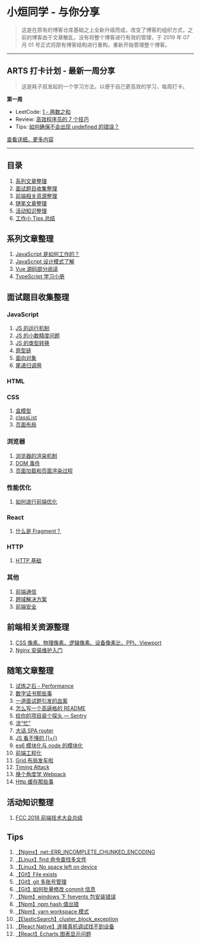 # 小烜同学 - 与你分享

> 这是在原有的博客仓库基础之上全新升级而成，改变了博客的组织方式，之前的博客由于文章散乱，没有将整个博客进行有效的管理，于 2019 年 07 月 01 号正式将原有博客结构进行重构，重新开始管理整个博客。

---

## ARTS 打卡计划 - 最新一周分享

> 这是耗子叔发起的一个学习方法，以便于自己更高效的学习，每周打卡。

**第一周**

- LeetCode: [1 - 两数之和](./arts/week_1/leetcode.md)
- Review: [高效程序员的 7 个技巧](./arts/week_1/review.md)
- Tips: [如何确保不会出现 undefined 的错误？](./arts/week_1/tips.md)

[查看详细，更多内容](./arts.md)

---

## 目录

1. [系列文章整理](#系列文章整理)
2. [面试题目收集整理](#面试题目收集整理)
3. [前端相关资源整理](#前端相关资源整理)
4. [随笔文章整理](#随笔文章整理)
5. [活动知识整理](#活动知识整理)
6. [工作小 Tips 总结](#Tips)

## 系列文章整理

1. [JavaScript 是如何工作的？](./series/how_javascript/index.md)
2. [JavaScript 设计模式了解](./series/design_pattern/index.md)
3. [Vue 源码部分阅读](./series/vue_source/index.md)
4. [TypeScript 学习小册](./series/typescript/index.md)

## 面试题目收集整理

### JavaScript

1. [JS 的运行机制](./interview/javascript/jsrun.md)
2. [JS 的小数精度问题](./interview/javascript/floatPreci.md)
3. [JS 的类型转换](./interview/javascript/typeChange.md)
4. [原型链](./interview/javascript/proto.md)
5. [面向对象](./interview/javascript/object.md)
6. [尾递归调用](./interview/javascript/tailRecursion.md)

### HTML

### CSS

1. [盒模型](./interview/css/box.md)
2. [classList](./interview/css/classList.md)
3. [页面布局](./interview/css/layout.md)

### 浏览器

1. [浏览器的渲染机制](./interview/browser/paint.md)
2. [DOM 事件](./interview/browser/dom.md)
3. [页面加载和页面渲染过程](./interview/browser/page_load.md)

### 性能优化

1. [如何进行前端优化](./interview/optimization/optimization.md)

### React

1. [什么是 Fragment？](./interview/react/fragment.md)

### HTTP

1. [HTTP 基础](./interview/http/http.md)

### 其他

1. [前端通信](./interview/other/communicate.md)
2. [跨域解决方案](./interview/other/crossOrigin.md)
3. [前端安全](./interview/other/security.md)

## 前端相关资源整理

1. [CSS 像素、物理像素、逻辑像素、设备像素比、PPI、Viewport](https://github.com/jawil/blog/issues/21)
2. [Nginx 安装维护入门](https://github.com/jaywcjlove/nginx-tutorial/blob/master/README.md)

## 随笔文章整理

1. [试炼之石 - Performance](./article/performance/index.md)
2. [数字证书那些事](./article/ca/index.md)
3. [一道面试题引发的血案](./article/event_loop/index.md)
4. [怎么写一个高逼格的 README](./article/readme/index.md)
5. [给你的项目装个探头 — Sentry](./article/sentry/index.md)
6. [流“忙”](./article/stream/index.md)
7. [大话 SPA router](./article/spa/index.md)
8. [JS 看不懂的 []+{}](./article/type_change/index.md)
9. [es6 模块化与 node 的模块化](./article/module/index.md)
10. [前端工程化](./article/fe_project/index.md)
11. [Grid 布局发车啦](./article/grid/index.md)
12. [Timing Attack](./article/timing_attack/index.md)
13. [换个角度学 Webpack](./article/webpack/index.md)
14. [Http 缓存那些事](./article/http_cache/index.md)

## 活动知识整理

1. [FCC 2018 前端技术大会总结](./activity/fcc_frontEnd_2018/index.md)

## Tips

1. [【Nginx】net::ERR_INCOMPLETE_CHUNKED_ENCODING](./tips/nginx/err_incomplete_chunked_encoding.md)
2. [【Linux】find 命令查找多文件](./tips/linux/find.md)
3. [【Linux】No space left on device](./tips/linux/no_space_left.md)
4. [【Git】File exists](./tips/git/file_exists.md)
5. [【Git】git 多账号管理](./tips/git/multi_account.md)
6. [【Git】如何批量修改 commit 信息](./tips/git/update_userInfo.md)
7. [【Npm】windows 下 fsevents 包安装错误](./tips/npm/fsevents.md)
8. [【Npm】npm hash 值出错](./tips/npm/hash.md)
9. [【Npm】yarn workspace 模式](./tips/npm/workspace.md)
10. [【ElasticSearch】cluster_block_exception](./tips/elasticsearch/cluster_block_exception.md)
11. [【React Native】连接真机调试找不到设备](./tips/rn/connect_device.md)
12. [【React】Echarts 图表显示问题](./tips/react/echarts.md)
